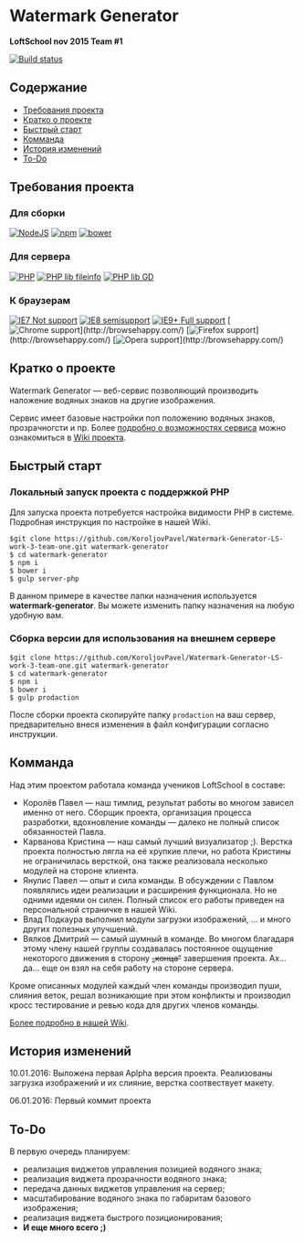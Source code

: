 # Watermark Generator

**LoftSchool nov 2015 Team #1**

[![Build status](https://img.shields.io/badge/Version-0.1%20--%20Alpha-yellow.svg)](https://github.com/KoroljovPavel/Watermark-Generator-LS-work-3-team-one)

## Содержание

* [Требования проекта](#Требования%20проекта)
* [Кратко о проекте](#Кратко%20о%20проекте)
* [Быстрый старт](#Быстрый%20старт)
* [Комманда](#Комманда)
* [История изменений](#История%20изменений)
* [To-Do](#To-Do)

## Требования проекта

### Для сборки

[![NodeJS](https://img.shields.io/badge/Node.JS-4.2.0+-green.svg)](https://nodejs.org/en/) [![npm](https://img.shields.io/badge/npm-2.14.10+-green.svg)](https://nodejs.org/en/) [![bower](https://img.shields.io/badge/bower-1.7.0+-green.svg)](http://bower.io/)

### Для сервера

[![PHP](https://img.shields.io/badge/PHP-5.4.0+-green.svg)](http://www.php.net/) [![PHP lib fileinfo](https://img.shields.io/badge/lib_fileinfo-any-green.svg)](http://www.php.net/) [![PHP lib GD](https://img.shields.io/badge/lib_gd-2.0.2+-green.svg)](http://www.php.net/) 

### К браузерам

[![IE7 Not support](https://img.shields.io/badge/IE7-not_support-red.svg)](http://browsehappy.com/) [![IE8 semisupport](https://img.shields.io/badge/IE8-semisupport-yellow.svg)](http://browsehappy.com/) [![IE9+ Full support](https://img.shields.io/badge/IE9+-support-green.svg)](http://browsehappy.com/) [![Chrome support](https://img.shields.io/badge/Chrome_(last_3_version)+-support-green.svg)](http://browsehappy.com/) [![Firefox support](https://img.shields.io/badge/Firefox_(last_3_version)+-support-green.svg)](http://browsehappy.com/) [![Opera support](https://img.shields.io/badge/Opera_(last_3_version)+-support-green.svg)](http://browsehappy.com/) 

## Кратко о проекте

Watermark Generator — веб-сервис позволяющий производить наложение водяных знаков на другие изображения.

Сервис имеет базовые настройки поп положению водяных знаков, прозрачногсти и пр. Более [подробно о возможностях сервиса](https://github.com/KoroljovPavel/Watermark-Generator-LS-work-3-team-one/wiki/%D0%92%D0%BE%D0%B7%D0%BC%D0%BE%D0%B6%D0%BD%D0%BE%D1%81%D1%82%D0%B8-%D1%81%D0%B5%D1%80%D0%B2%D0%B8%D1%81%D0%B0-Watermark-Generator) можно ознакомиться в [Wiki проекта](https://github.com/KoroljovPavel/Watermark-Generator-LS-work-3-team-one/wiki/).

## Быстрый старт

### Локальный запуск проекта с поддержкой PHP

Для запуска проекта потребуется настройка видимости PHP в системе. Подробная инструкция по настройке в нашей Wiki.

```
$git clone https://github.com/KoroljovPavel/Watermark-Generator-LS-work-3-team-one.git watermark-generator
$ cd watermark-generator
$ npm i
$ bower i
$ gulp server-php

```

В данном примере в качестве папки назначения используется **watermark-generator**. Вы можете изменить папку назначения на любую удобную вам.

### Сборка версии для использования на внешнем сервере

```
$git clone https://github.com/KoroljovPavel/Watermark-Generator-LS-work-3-team-one.git watermark-generator
$ cd watermark-generator
$ npm i
$ bower i
$ gulp prodaction

```

После сборки проекта скопируйте папку `prodaction` на ваш сервер, предварительно внеся изменения в файл конфигурации согласно инструкции.

## Комманда

Над этим проектом работала команда учеников LoftSchool в составе:

* Королёв Павел — наш тимлид, результат работы во многом зависел именно от него. Сборщик проекта, организация процесса разработки, вдохновление команды — далеко не полный список обязанностей Павла.
* Карванова Кристина — наш самый лучший визуализатор ;). Верстка проекта полностью лягла на её хрупкие плечи, но работа Кристины не ограничилась версткой, она также реализовала несколько модулей на стороне клиента.
* Янулис Павел — опыт и сила команды. В обсуждении с Павлом появлялись идеи реализации и расширения функционала. Но не одними идеями он силен. Полный список его работы приведен на персональной страничке в нашей Wiki.
* Влад Подкаура выполнил модули загрузки изображений, ... и много других полезных улучшений. 
* Вялков Дмитрий — самый шумный в команде. Во многом благадаря этому члену нашей группы создавалась постоянное ощущение некоторого движения в сторону ~~„конца“~~ завершения проекта. Ах... да... еще он взял на себя работу на стороне сервера.

Кроме описанных модулей каждый член команды производил пуши, слияния веток, решал возникающие при этом конфликты и производил кросс тестирование и ревью кода для других членов команды.

[Более подробно в нашей Wiki](https://github.com/KoroljovPavel/Watermark-Generator-LS-work-3-team-one/wiki/%D0%9A%D0%BE%D0%BC%D0%B0%D0%BD%D0%B4%D0%B0-%D0%BF%D1%80%D0%BE%D0%B5%D0%BA%D1%82%D0%B0).

## История изменений

10.01.2016: Выложена первая Aplpha версия проекта. Реализованы загрузка изображений и их слияние, верстка соотвествует макету.

06.01.2016: Первый коммит проекта

## To-Do

В первую очередь планируем:

* реализация виджетов управления позицией водяного знака;
* реализация виджета прозрачности водяного знака;
* передача данных виджетов управления на сервер;
* масштабирование водяного знака по габаритам базового изображения;
* реализация виджета быстрого позиционирования;
* **И еще много всего ;)**
